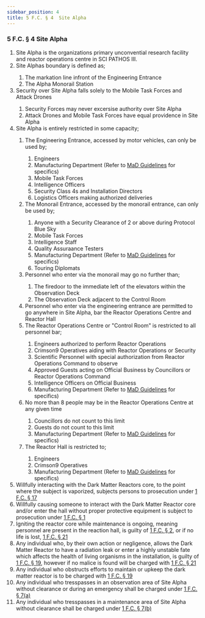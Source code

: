 ```yaml
---
sidebar_position: 4
title: 5 F.C. § 4  Site Alpha
---
```

<h3 id="FC5.4">5 F.C. § 4  Site Alpha</h3>
<ol>
	<li>Site Alpha is the organizations primary unconvential research facility and reactor operations centre in SCI PATHOS III.</li>
	<li>Site Alphas boundary is defined as;</li>
	<ol style={{'list-style' : 'lower-alpha'}}>
		<li>The markation line infront of the Engineering Entrance</li>
		<li>The Alpha Monorail Station</li>
	</ol>
	<li>Security over Site Alpha falls solely to the Mobile Task Forces and Attack Drones</li>
	<ol style={{'list-style' : 'lower-alpha'}}>
		<li>Security Forces may never excersise authority over Site Alpha</li>
		<li>Attack Drones and Mobile Task Forces have equal providence in Site Alpha</li>
	</ol>
	<li>Site Alpha is entirely restricted in some capacity;</li>
	<ol style={{'list-style' : 'lower-alpha'}}>
		<li>The Engineering Entrance, accessed by motor vehicles, can only be used by;</li>
		<ol style={{'list-style' : 'lower-roman'}}>
			<li>Engineers</li>
			<li>Manufacturing Department (Refer to <a href="https://legislation.scpfofficial.com/departments/manufacturing_department/priveleges">MaD Guidelines</a> for specifics)</li>
			<li>Mobile Task Forces</li>
			<li>Intelligence Officers</li>
			<li>Security Class 4s and Installation Directors</li>
			<li>Logistics Officers making authorized deliveries</li>
		</ol>
		<li>The Monorail Entrance, accessed by the monorail entrance, can only be used by;</li>
		<ol style={{'list-style' : 'lower-roman'}}>
			<li>Anyone with a Security Clearance of 2 or above during Protocol Blue Sky</li>
			<li>Mobile Task Forces</li>
			<li>Intelligence Staff</li>
			<li>Quality Assuraance Testers</li>
			<li>Manufacturing Department (Refer to <a href="https://legislation.scpfofficial.com/departments/manufacturing_department/priveleges">MaD Guidelines</a> for specifics)</li>
			<li>Touring Diplomats</li>
		</ol>
		<li>Personnel who enter via the monorail may go no further than;</li>
		<ol style={{'list-style' : 'lower-roman'}}>
			<li>The firedoor to the immediate left of the elevators within the Observation Deck</li>
			<li>The Observation Deck adjacent to the Control Room</li>
		</ol>
		<li>Personnel who enter via the engineering entrance are permitted to go anywhere in Site Alpha, bar the Reactor Operations Centre and Reactor Hall</li>
		<li>The Reactor Operations Centre or "Control Room"  is restricted to all personnel bar;</li>
		<ol style={{'list-style' : 'lower-roman'}}>
			<li>Engineers authorized to perform Reactor Operations</li>
			<li>Crimson9 Operatives aiding with Reactor Operations or Security</li>
			<li>Scientific Personnel with special authorization from Reactor Operations Command to observe</li>
			<li>Approved Guests acting on Official Business by Councillors or Reactor Operations Command</li>
			<li>Intelligence Officers on Official Business</li>
			<li>Manufacturing Department (Refer to <a href="https://legislation.scpfofficial.com/departments/manufacturing_department/priveleges">MaD Guidelines</a> for specifics)</li>
		</ol>
		<li>No more than 8 people may be in the Reactor Operations Centre at any given time</li>
		<ol style={{'list-style' : 'lower-roman'}}>
			<li>Councillors do not count to this limit</li>
			<li>Guests do not count to this limit</li>
			<li>Manufacturing Department (Refer to <a href="https://legislation.scpfofficial.com/departments/manufacturing_department/priveleges">MaD Guidelines</a> for specifics)</li>
		</ol>
		<li>The Reactor Hall is restricted to;</li>
		<ol style={{'list-style' : 'lower-roman'}}>
			<li>Engineers</li>
			<li>Crimson9 Operatives</li>
			<li>Manufacturing Department (Refer to <a href="https://legislation.scpfofficial.com/departments/manufacturing_department/priveleges">MaD Guidelines</a> for specifics)</li>
		</ol>
	</ol>
	<li>Willfully interacting with the Dark Matter Reactors core, to the point where the subject is vaporized, subjects persons to prosecution under <a href="https://legislation.scpfofficial.com/foundation_code/penal_code/criminal_articles/article_seventeen">1 F.C. § 17</a></li>
	<li>Willfully causing someone to interact with the Dark Matter Reactor core and/or enter the hall without proper protective equipment is subject to prosecution under <a href="https://legislation.scpfofficial.com/criminal_articles">1 F.C. § 1</a></li>
	<li>Igniting the reactor core while maintenance is ongoing, meaning personnel are present in the reaction hall, is guilty of <a href="https://legislation.scpfofficial.com/foundation_code/penal_code/criminal_articles/article_two">1 F.C. § 2</a>, or if no life is lost, <a href="https://legislation.scpfofficial.com/foundation_code/penal_code/criminal_articles/article_twentyone">1 F.C. § 21</a></li>
	<li>Any individual who, by their own action or negligence, allows the Dark Matter Reactor to have a radiation leak or enter a highly unstable fate which affects the health of living organisms in the installation, is guilty of <a href="https://legislation.scpfofficial.com/foundation_code/penal_code/criminal_articles/article_ninenteen">1 F.C. § 19</a>, however if no malice is found will be charged with <a href="https://legislation.scpfofficial.com/foundation_code/penal_code/criminal_articles/article_twentyone">1 F.C. § 21</a></li>
	<li>Any individual who obstructs efforts to maintain or upkeep the dark matter reactor is to be charged with <a href="https://legislation.scpfofficial.com/foundation_code/penal_code/criminal_articles/article_ninenteen">1 F.C. § 19</a></li>
	<li>Any individual who tresspasses in an observation area of Site Alpha without clearance or during an emergency shall be charged under <a href="https://legislation.scpfofficial.com/foundation_code/penal_code/criminal_articles/article_seven">1 F.C. § 7(a)</a></li>
	<li>Any individual who tresspasses in a maintenance area of Site Alpha without clearance shall be charged under <a href="https://legislation.scpfofficial.com/foundation_code/penal_code/criminal_articles/article_seven">1 F.C. § 7(b)</a></li>
</ol>